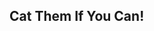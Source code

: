 <div class="container">
    <div class="header-wrapper">
        <h2>Cat Them If You Can!</h2>
    </div>
</div>
